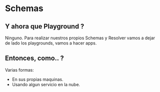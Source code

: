 # Schemas
## Y ahora que Playground ?
Ninguno. Para realizar nuestros propios Schemas y Resolver vamos a dejar de lado los playgrounds, vamos a hacer apps.

## Entonces, como.. ?
Varias formas:
* En sus propias maquinas.
* Usando algun servicio en la nube.
